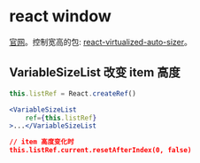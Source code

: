 # react window
[官网](https://github.com/bvaughn/react-window)。控制宽高的包: [react-virtualized-auto-sizer](https://www.npmjs.com/package/react-virtualized-auto-sizer)。

## VariableSizeList 改变 item 高度

```jsx
this.listRef = React.createRef()

<VariableSizeList
	ref={this.listRef}
>...</VariableSizeList

// item 高度变化时
this.listRef.current.resetAfterIndex(0, false)
```